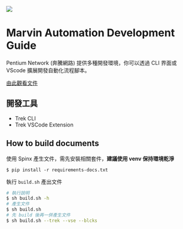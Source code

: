 ![](https://github.com/pnetwork/core.trek.doc/workflows/Build%20Trek%20document%20to%20gh-pages%20branch/badge.svg?branch=master)

# Marvin Automation Development Guide

Pentium Network (奔騰網路) 提供多種開發環境，你可以透過 CLI 界面或 VScode 擴展開發自動化流程腳本。 

[由此觀看文件](https://pnetwork.github.io/core.trek.doc/build/html/index.html)


## 開發工具

- Trek CLI
- Trek VSCode Extension

## How to build documents

使用 Spinx 產生文件，需先安裝相關套件，**建議使用 venv 保持環境乾淨**

    $ pip install -r requirements-docs.txt

執行 `build.sh` 產出文件

```bash
# 執行說明
$ sh build.sh -h
# 產生文件
$ sh build.sh
# 先 build 後再一併產生文件
$ sh build.sh --trek --vse --blcks
```
